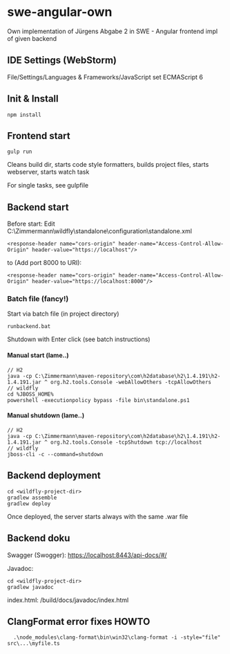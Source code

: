 swe-angular-own
======================
Own implementation of Jürgens Abgabe 2 in SWE - Angular frontend impl of given backend

IDE Settings (WebStorm)
----------------------
File/Settings/Languages & Frameworks/JavaScript set ECMAScript 6

Init & Install
----------------------
    npm install


Frontend start
----------------------
    gulp run
Cleans build dir, starts code style formatters, builds project files, starts webserver, starts watch task

For single tasks, see gulpfile

Backend start
----------------------
Before start: Edit C:\Zimmermann\wildfly\standalone\configuration\standalone.xml

    <response-header name="cors-origin" header-name="Access-Control-Allow-Origin" header-value="https://localhost"/>
to (Add port 8000 to URI):

    <response-header name="cors-origin" header-name="Access-Control-Allow-Origin" header-value="https://localhost:8000"/>


### Batch file (fancy!)
Start via batch file (in project directory)

    runbackend.bat
Shutdown with Enter click (see batch instructions)

#### Manual start (lame..)
    // H2
    java -cp C:\Zimmermann\maven-repository\com\h2database\h2\1.4.191\h2-1.4.191.jar ^ org.h2.tools.Console -webAllowOthers -tcpAllowOthers
    // wildfly
    cd %JBOSS_HOME%
    powershell -executionpolicy bypass -file bin\standalone.ps1

#### Manual shutdown (lame..)
    // H2
    java -cp C:\Zimmermann\maven-repository\com\h2database\h2\1.4.191\h2-1.4.191.jar ^ org.h2.tools.Console -tcpShutdown tcp://localhost
    // wildfly
    jboss-cli -c --command=shutdown

Backend deployment
----------------------
    cd <wildfly-project-dir>
    gradlew assemble
    gradlew deploy

Once deployed, the server starts always with the same .war file

Backend doku
----------------------
Swagger (Swogger): [https://localhost:8443/api-docs/#/](https://localhost:8443/api-docs/#/)

Javadoc:

    cd <wildfly-project-dir>
    gradlew javadoc
index.html: <wildfly-project-dir>/build/docs/javadoc/index.html

ClangFormat error fixes HOWTO
----------------------
      .\node_modules\clang-format\bin\win32\clang-format -i -style="file" src\...\myfile.ts
